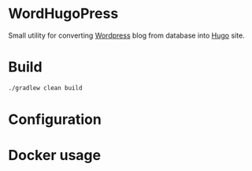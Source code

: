# WordHugoPress
Small utility for converting [Wordpress](https://wordpress.org/) blog from database into [Hugo](https://gohugo.io/) site.

# Build

```sh
./gradlew clean build
```

# Configuration


# Docker usage
